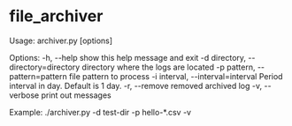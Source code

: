file_archiver
=============

Usage: archiver.py [options]

Options:
  -h, --help            show this help message and exit
  -d directory, --directory=directory
                        directory where the logs are located
  -p pattern, --pattern=pattern
                        file pattern to process
  -i interval, --interval=interval
                        Period interval in day. Default is 1 day.
  -r, --remove          removed archived log
  -v, --verbose         print out messages


Example:
./archiver.py -d test-dir -p hello-*.csv -v
